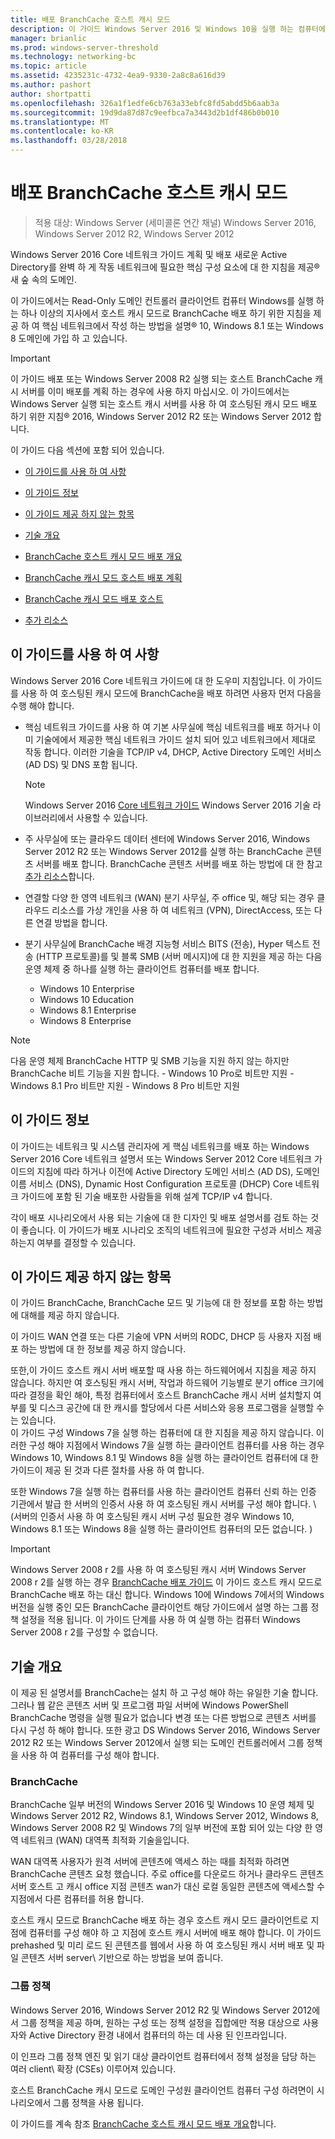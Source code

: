 ```yaml
---
title: 배포 BranchCache 호스트 캐시 모드
description: 이 가이드 Windows Server 2016 및 Windows 10을 실행 하는 컴퓨터에서 호스트 캐시 모드로 BranchCache 배포에 대해 설명
manager: brianlic
ms.prod: windows-server-threshold
ms.technology: networking-bc
ms.topic: article
ms.assetid: 4235231c-4732-4ea9-9330-2a8c8a616d39
ms.author: pashort
author: shortpatti
ms.openlocfilehash: 326a1f1edfe6cb763a33ebfc8fd5abdd5b6aab3a
ms.sourcegitcommit: 19d9da87d87c9eefbca7a3443d2b1df486b0b010
ms.translationtype: MT
ms.contentlocale: ko-KR
ms.lasthandoff: 03/28/2018
---
```

# <a name="deploy-branchcache-hosted-cache-mode"></a>배포 BranchCache 호스트 캐시 모드

>적용 대상: Windows Server (세미콜론 연간 채널) Windows Server 2016, Windows Server 2012 R2, Windows Server 2012

Windows Server 2016 Core 네트워크 가이드 계획 및 배포 새로운 Active Directory를 완벽 하 게 작동 네트워크에 필요한 핵심 구성 요소에 대 한 지침을 제공&reg; 새 숲 속의 도메인.

이 가이드에서는 Read\-Only 도메인 컨트롤러 클라이언트 컴퓨터 Windows를 실행 하는 하나 이상의 지사에서 호스트 캐시 모드로 BranchCache 배포 하기 위한 지침을 제공 하 여 핵심 네트워크에서 작성 하는 방법을 설명&reg; 10, Windows 8.1 또는 Windows 8 도메인에 가입 하 고 있습니다.

>[!IMPORTANT]
>이 가이드 배포 또는 Windows Server 2008 R2 실행 되는 호스트 BranchCache 캐시 서버를 이미 배포를 계획 하는 경우에 사용 하지 마십시오. 이 가이드에서는 Windows Server 실행 되는 호스트 캐시 서버를 사용 하 여 호스팅된 캐시 모드 배포 하기 위한 지침&reg; 2016, Windows Server 2012 R2 또는 Windows Server 2012 합니다.

이 가이드 다음 섹션에 포함 되어 있습니다.

- [이 가이드를 사용 하 여 사항](#bkmk_pre)

- [이 가이드 정보](#bkmk_about)

- [이 가이드 제공 하지 않는 항목](#bkmk_not)

- [기술 개요](#bkmk_tech)

- [BranchCache 호스트 캐시 모드 배포 개요](2-Bc-Hcm-Deploy-Overview.md)

- [BranchCache 캐시 모드 호스트 배포 계획](3-Bc-Hcm-Plan.md)

- [BranchCache 캐시 모드 배포 호스트](4-Bc-Hcm-Deployment.md)

- [추가 리소스](11-Bc-Hcm-additional-resources.md)

## <a name="bkmk_pre"></a>이 가이드를 사용 하 여 사항

Windows Server 2016 Core 네트워크 가이드에 대 한 도우미 지침입니다. 이 가이드를 사용 하 여 호스팅된 캐시 모드에 BranchCache을 배포 하려면 사용자 먼저 다음을 수행 해야 합니다.

- 핵심 네트워크 가이드를 사용 하 여 기본 사무실에 핵심 네트워크를 배포 하거나 이미 기술에에서 제공한 핵심 네트워크 가이드 설치 되어 있고 네트워크에서 제대로 작동 합니다. 이러한 기술을 TCP\/IP v4, DHCP, Active Directory 도메인 서비스 \(AD DS\) 및 DNS 포함 됩니다.

    > [!NOTE]
    > Windows Server 2016 [Core 네트워크 가이드](https://technet.microsoft.com/windows-server-docs/networking/core-network-guide/core-network-guide) Windows Server 2016 기술 라이브러리에서 사용할 수 있습니다.  

- 주 사무실에 또는 클라우드 데이터 센터에 Windows Server 2016, Windows Server 2012 R2 또는 Windows Server 2012를 실행 하는 BranchCache 콘텐츠 서버를 배포 합니다. BranchCache 콘텐츠 서버를 배포 하는 방법에 대 한 참고 [추가 리소스](11-Bc-Hcm-additional-resources.md)합니다.

- 연결할 다양 한 영역 네트워크 \(WAN\) 분기 사무실, 주 office 및, 해당 되는 경우 클라우드 리소스를 가상 개인을 사용 하 여 네트워크 \(VPN\), DirectAccess, 또는 다른 연결 방법을 합니다.

- 분기 사무실에 BranchCache 배경 지능형 서비스 BITS (전송), Hyper 텍스트 전송 (HTTP 프로토콜)를 및 블록 SMB (서버 메시지)에 대 한 지원을 제공 하는 다음 운영 체제 중 하나를 실행 하는 클라이언트 컴퓨터를 배포 합니다.
    - Windows 10 Enterprise
    - Windows 10 Education
    - Windows 8.1 Enterprise
    - Windows 8 Enterprise

>[!NOTE]
>다음 운영 체제 BranchCache HTTP 및 SMB 기능을 지원 하지 않는 하지만 BranchCache 비트 기능을 지원 합니다.
>     - Windows 10 Pro로 비트만 지원
>     - Windows 8.1 Pro 비트만 지원
>     - Windows 8 Pro 비트만 지원

## <a name="bkmk_about"></a>이 가이드 정보

이 가이드는 네트워크 및 시스템 관리자에 게 핵심 네트워크를 배포 하는 Windows Server 2016 Core 네트워크 설명서 또는 Windows Server 2012 Core 네트워크 가이드의 지침에 따라 하거나 이전에 Active Directory 도메인 서비스 \(AD DS\), 도메인 이름 서비스 \(DNS\), Dynamic Host Configuration 프로토콜 \(DHCP\) Core 네트워크 가이드에 포함 된 기술 배포한 사람들을 위해 설계 TCP\/IP v4 합니다.

각이 배포 시나리오에서 사용 되는 기술에 대 한 디자인 및 배포 설명서를 검토 하는 것이 좋습니다. 이 가이드가 배포 시나리오 조직의 네트워크에 필요한 구성과 서비스 제공 하는지 여부를 결정할 수 있습니다.

## <a name="bkmk_not"></a>이 가이드 제공 하지 않는 항목

이 가이드 BranchCache, BranchCache 모드 및 기능에 대 한 정보를 포함 하는 방법에 대해를 제공 하지 않습니다.  

이 가이드 WAN 연결 또는 다른 기술에 VPN 서버의 RODC, DHCP 등 사용자 지점 배포 하는 방법에 대 한 정보를 제공 하지 않습니다.

또한,이 가이드 호스트 캐시 서버 배포할 때 사용 하는 하드웨어에서 지침을 제공 하지 않습니다. 하지만 여 호스팅된 캐시 서버, 작업과 하드웨어 기능별로 분기 office 크기에 따라 결정을 확인 해야, 특정 컴퓨터에서 호스트 BranchCache 캐시 서버 설치할지 여부를 및 디스크 공간에 대 한 캐시를 할당에서 다른 서비스와 응용 프로그램을 실행할 수는 있습니다.  
이 가이드 구성 Windows 7을 실행 하는 컴퓨터에 대 한 지침을 제공 하지 않습니다. 이러한 구성 해야 지점에서 Windows 7을 실행 하는 클라이언트 컴퓨터를 사용 하는 경우 Windows 10, Windows 8.1 및 Windows 8을 실행 하는 클라이언트 컴퓨터에 대 한 가이드이 제공 된 것과 다른 절차를 사용 하 여 합니다.
  
또한 Windows 7을 실행 하는 컴퓨터를 사용 하는 클라이언트 컴퓨터 신뢰 하는 인증 기관에서 발급 한 서버의 인증서 사용 하 여 호스팅된 캐시 서버를 구성 해야 합니다. \ (서버의 인증서 사용 하 여 호스팅된 캐시 서버 구성 필요한 경우 Windows 10, Windows 8.1 또는 Windows 8을 실행 하는 클라이언트 컴퓨터의 모든 없습니다. \) 
> [!IMPORTANT]
> Windows Server 2008 r 2를 사용 하 여 호스팅된 캐시 서버 Windows Server 2008 r 2를 실행 하는 경우 [BranchCache 배포 가이드](https://technet.microsoft.com/library/ee649232(v=ws.10).aspx) 이 가이드 호스트 캐시 모드로 BranchCache 배포 하는 대신 합니다. Windows 10에 Windows 7에서의 Windows 버전을 실행 중인 모든 BranchCache 클라이언트 해당 가이드에서 설명 하는 그룹 정책 설정을 적용 됩니다. 이 가이드 단계를 사용 하 여 실행 하는 컴퓨터 Windows Server 2008 r 2를 구성할 수 없습니다.

## <a name="bkmk_tech"></a>기술 개요

이 제공 된 설명서를 BranchCache는 설치 하 고 구성 해야 하는 유일한 기술 합니다. 그러나 웹 같은 콘텐츠 서버 및 프로그램 파일 서버에 Windows PowerShell BranchCache 명령을 실행 필요가 없습니다 변경 또는 다른 방법으로 콘텐츠 서버를 다시 구성 하 해야 합니다. 또한 광고 DS Windows Server 2016, Windows Server 2012 R2 또는 Windows Server 2012에서 실행 되는 도메인 컨트롤러에서 그룹 정책을 사용 하 여 컴퓨터를 구성 해야 합니다.

### <a name="branchcache"></a>BranchCache

BranchCache 일부 버전의 Windows Server 2016 및 Windows 10 운영 체제 및 Windows Server 2012 R2, Windows 8.1, Windows Server 2012, Windows 8, Windows Server 2008 R2 및 Windows 7의 일부 버전에 포함 되어 있는 다양 한 영역 네트워크 (WAN) 대역폭 최적화 기술을입니다.

WAN 대역폭 사용자가 원격 서버에 콘텐츠에 액세스 하는 때를 최적화 하려면 BranchCache 콘텐츠 요청 했습니다. 주로 office를 다운로드 하거나 클라우드 콘텐츠 서버 호스트 고 캐시 office 지점 콘텐츠 wan가 대신 로컬 동일한 콘텐츠에 액세스할 수 지점에서 다른 컴퓨터를 허용 합니다.

호스트 캐시 모드로 BranchCache 배포 하는 경우 호스트 캐시 모드 클라이언트로 지점에 컴퓨터를 구성 해야 하 고 지점에 호스트 캐시 서버에 배포 해야 합니다. 이 가이드 prehashed 및 미리 로드 된 콘텐츠를 웹에서 사용 하 여 호스팅된 캐시 서버 배포 및 파일 콘텐츠 서버 server\ 기반으로 하는 방법을 보여 줍니다.

### <a name="group-policy"></a>그룹 정책

Windows Server 2016, Windows Server 2012 R2 및 Windows Server 2012에서 그룹 정책을 제공 하며, 원하는 구성 또는 정책 설정을 집합에만 적용 대상으로 사용자와 Active Directory 환경 내에서 컴퓨터의 하는 데 사용 된 인프라입니다. 

이 인프라 그룹 정책 엔진 및 읽기 대상 클라이언트 컴퓨터에서 정책 설정을 담당 하는 여러 client\ 확장 \(CSEs\) 이루어져 있습니다.

호스트 BranchCache 캐시 모드로 도메인 구성원 클라이언트 컴퓨터 구성 하려면이 시나리오에서 그룹 정책을 사용 됩니다.

이 가이드를 계속 참조 [BranchCache 호스트 캐시 모드 배포 개요](2-Bc-Hcm-Deploy-Overview.md)합니다.
